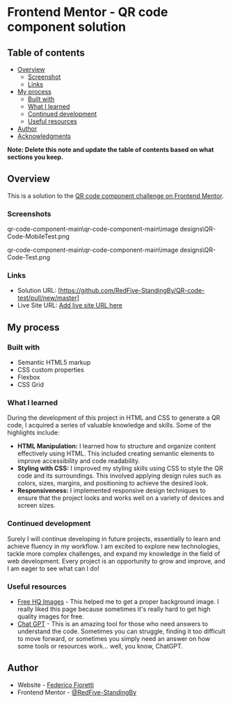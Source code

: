 # Frontend Mentor - QR code component solution


## Table of contents

- [Overview](#overview)
  - [Screenshot](#screenshot)
  - [Links](#links)
- [My process](#my-process)
  - [Built with](#built-with)
  - [What I learned](#what-i-learned)
  - [Continued development](#continued-development)
  - [Useful resources](#useful-resources)
- [Author](#author)
- [Acknowledgments](#acknowledgments)

**Note: Delete this note and update the table of contents based on what sections you keep.**

## Overview

This is a solution to the [QR code component challenge on Frontend Mentor](https://www.frontendmentor.io/challenges/qr-code-component-iux_sIO_H).


### Screenshots

qr-code-component-main\qr-code-component-main\image designs\QR-Code-MobileTest.png

qr-code-component-main\qr-code-component-main\image designs\QR-Code-Test.png


### Links

- Solution URL: [https://github.com/RedFive-StandingBy/QR-code-test/pull/new/master]
- Live Site URL: [Add live site URL here](https://your-live-site-url.com)

## My process

### Built with

- Semantic HTML5 markup
- CSS custom properties
- Flexbox
- CSS Grid

### What I learned

During the development of this project in HTML and CSS to generate a QR code, I acquired a series of valuable knowledge and skills. Some of the highlights include:

- **HTML Manipulation:** I learned how to structure and organize content effectively using HTML. This included creating semantic elements to improve accessibility and code readability.
- **Styling with CSS:** I improved my styling skills using CSS to style the QR code and its surroundings. This involved applying design rules such as colors, sizes, margins, and positioning to achieve the desired look.
- **Responsiveness:** I implemented responsive design techniques to ensure that the project looks and works well on a variety of devices and screen sizes. 

### Continued development

Surely I will continue developing in future projects, essentially to learn and achieve fluency in my workflow. I am excited to explore new technologies, tackle more complex challenges, and expand my knowledge in the field of web development. Every project is an opportunity to grow and improve, and I am eager to see what can I do!

### Useful resources

- [Free HQ Images](https://unsplash.com/es) - This helped me to get a proper background image. I really liked this page because sometimes it's really hard to get high quality images for free.
- [Chat GPT](https://chatgpt.com/) - This is an amazing tool for those who need answers to understand the code. Sometimes you can struggle, finding it too difficult to move forward, or sometimes you simply need an answer on how some tools or resources work... well, you know, ChatGPT.

## Author

- Website - [Federico Fioretti](https://github.com/RedFive-StandingBy)
- Frontend Mentor - [@RedFive-StandingBy](https://www.frontendmentor.io/profile/RedFive-StandingBy)



